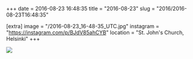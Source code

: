 +++
date = 2016-08-23 16:48:35
title = "2016-08-23"
slug = "2016/2016-08-23T16:48:35"

[extra]
image = "/2016-08-23_16-48-35_UTC.jpg"
instagram = "https://instagram.com/p/BJdV85ahCYB"
location = "St. John's Church, Helsinki"
+++

<img src="/2016-08-23_16-48-35_UTC.jpg" />
